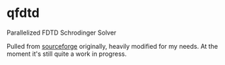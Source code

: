 qfdtd
=====

Parallelized FDTD Schrodinger Solver

Pulled from [sourceforge](http://sourceforge.net/projects/quantumfdtd/) originally, heavily modified for my needs. At the moment it's still quite a work in progress.
